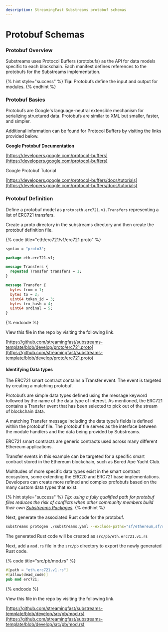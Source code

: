 ```yaml
---
description: StreamingFast Substreams protobuf schemas
---
```


# Protobuf Schemas

### Protobuf Overview

Substreams uses Protocol Buffers (protobufs) as the API for data models specific to each blockchain. Each manifest defines references to the protobufs for the Substreams implementation.&#x20;

{% hint style="success" %}
**Tip**: Protobufs define the input and output for modules.
{% endhint %}

### Protobuf Basics

Protobufs are Google's language-neutral extensible mechanism for serializing structured data. Protobufs are similar to XML but smaller, faster, and simpler.&#x20;

Additional information can be found for Protocol Buffers by visiting the links provided below.&#x20;

**Google Protobuf Documentation**

[https://developers.google.com/protocol-buffers](https://developers.google.com/protocol-buffers)

Google Protobuf Tutorial

[https://developers.google.com/protocol-buffers/docs/tutorials](https://developers.google.com/protocol-buffers/docs/tutorials)

### Protobuf Definition

Define a protobuf model as `proto:eth.erc721.v1.Transfers` representing a list of ERC721 transfers.

Create a proto directory in the substreams directory and then create the protobuf definition file.

{% code title="eth/erc721/v1/erc721.proto" %}
```protobuf
syntax = "proto3";

package eth.erc721.v1;

message Transfers {
  repeated Transfer transfers = 1;
}

message Transfer {
  bytes from = 1;
  bytes to = 2;
  uint64 token_id = 3;
  bytes trx_hash = 4;
  uint64 ordinal = 5;
}
```
{% endcode %}

View this file in the repo by visiting the following link.

[https://github.com/streamingfast/substreams-template/blob/develop/proto/erc721.proto](https://github.com/streamingfast/substreams-template/blob/develop/proto/erc721.proto)

#### Identifying Data types

The ERC721 smart contract contains a Transfer event. The event is targeted by creating a matching protobuf.&#x20;

Protobufs are simple data types defined using the message keyword followed by the name of the data type of interest. As mentioned, the ERC721 contains a Transfer event that has been selected to pick out of the stream of blockchain data.&#x20;

A matching Transfer message including the data type’s fields is defined within the protobuf file. The protobuf file serves as the interface between the module handlers and the data being provided by Substreams.&#x20;

ERC721 smart contracts are generic contracts used across many different Ethereum applications.&#x20;

Transfer events in this example can be targeted for a specific smart contract stored in the Ethereum blockchain, such as Bored Ape Yacht Club.&#x20;

Multitudes of more specific data types exist in the smart contract ecosystem, some extending the ERC20 and ERC721 base implementations. Developers can create more refined and complex profobufs based on the many custom data types that exist.

{% hint style="success" %}
_Tip: using a fully qualified path for protobuf files reduces the risk of conflicts when other community members build their own_ [_Substreams Packages_](../reference-and-specs/packages.md#dependencies)_._
{% endhint %}

Next, generate the associated Rust code for the protobuf.

```bash
substreams protogen ./substreams.yaml --exclude-paths="sf/ethereum,sf/substreams,google"
```

The generated Rust code will be created as `src/pb/eth.erc721.v1.rs`

Next, add a `mod.rs` file in the `src/pb` directory to export the newly generated Rust code.

{% code title="src/pb/mod.rs" %}
```rust
#[path = "eth.erc721.v1.rs"]
#[allow(dead_code)]
pub mod erc721;
```
{% endcode %}

View this file in the repo by visiting the following link.

[https://github.com/streamingfast/substreams-template/blob/develop/src/pb/mod.rs](https://github.com/streamingfast/substreams-template/blob/develop/src/pb/mod.rs)
